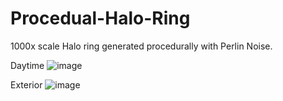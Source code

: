 # Procedual-Halo-Ring
1000x scale Halo ring generated procedurally with Perlin Noise.

Daytime
![image](https://github.com/user-attachments/assets/85592306-cf24-4697-9120-33f904a28f7b)

Exterior
![image](https://github.com/user-attachments/assets/9548cb12-148b-4811-ab70-a299c02d0b2a)

